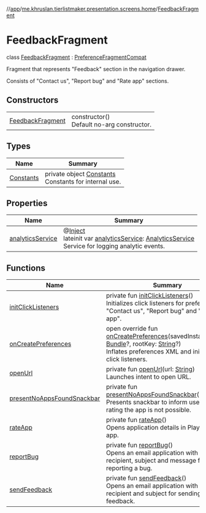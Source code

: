 //[app](../../../index.md)/[me.khruslan.tierlistmaker.presentation.screens.home](../index.md)/[FeedbackFragment](index.md)

# FeedbackFragment

class [FeedbackFragment](index.md) : [PreferenceFragmentCompat](https://developer.android.com/reference/kotlin/androidx/preference/PreferenceFragmentCompat.html)

Fragment that represents &quot;Feedback&quot; section in the navigation drawer.

Consists of &quot;Contact us&quot;, &quot;Report bug&quot; and &quot;Rate app&quot; sections.

## Constructors

| | |
|---|---|
| [FeedbackFragment](-feedback-fragment.md) | constructor()<br>Default no-arg constructor. |

## Types

| Name | Summary |
|---|---|
| [Constants](-constants/index.md) | private object [Constants](-constants/index.md)<br>Constants for internal use. |

## Properties

| Name | Summary |
|---|---|
| [analyticsService](analytics-service.md) | @[Inject](https://javax-inject.github.io/javax-inject/api/javax/inject/Inject.html) <br>lateinit var [analyticsService](analytics-service.md): [AnalyticsService](../../me.khruslan.tierlistmaker.util.analytics/-analytics-service/index.md)<br>Service for logging analytic events. |

## Functions

| Name | Summary |
|---|---|
| [initClickListeners](init-click-listeners.md) | private fun [initClickListeners](init-click-listeners.md)()<br>Initializes click listeners for preferences: &quot;Contact us&quot;, &quot;Report bug&quot; and &quot;Rate app&quot;. |
| [onCreatePreferences](on-create-preferences.md) | open override fun [onCreatePreferences](on-create-preferences.md)(savedInstanceState: [Bundle](https://developer.android.com/reference/kotlin/android/os/Bundle.html)?, rootKey: [String](https://kotlinlang.org/api/latest/jvm/stdlib/kotlin/-string/index.html)?)<br>Inflates preferences XML and initializes click listeners. |
| [openUrl](open-url.md) | private fun [openUrl](open-url.md)(url: [String](https://kotlinlang.org/api/latest/jvm/stdlib/kotlin/-string/index.html))<br>Launches intent to open URL. |
| [presentNoAppsFoundSnackbar](present-no-apps-found-snackbar.md) | private fun [presentNoAppsFoundSnackbar](present-no-apps-found-snackbar.md)()<br>Presents snackbar to inform user that rating the app is not possible. |
| [rateApp](rate-app.md) | private fun [rateApp](rate-app.md)()<br>Opens application details in Play Market app. |
| [reportBug](report-bug.md) | private fun [reportBug](report-bug.md)()<br>Opens an email application with prefilled recipient, subject and message for reporting a bug. |
| [sendFeedback](send-feedback.md) | private fun [sendFeedback](send-feedback.md)()<br>Opens an email application with prefilled recipient and subject for sending a feedback. |
